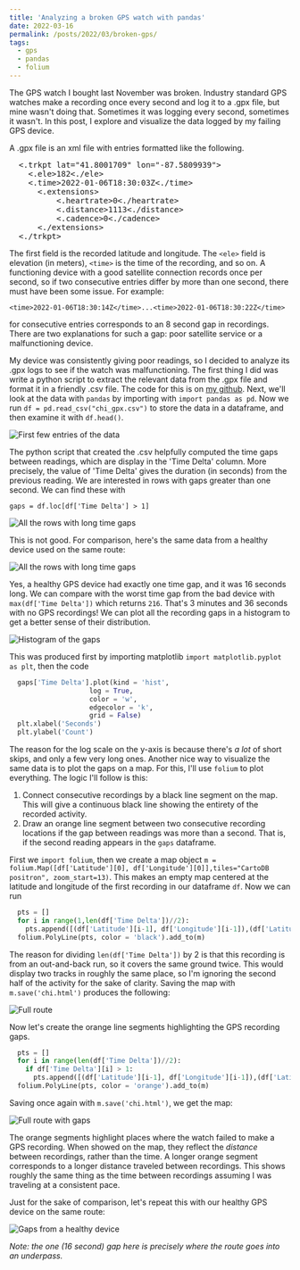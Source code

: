 ```yaml
---
title: 'Analyzing a broken GPS watch with pandas'
date: 2022-03-16
permalink: /posts/2022/03/broken-gps/
tags:
  - gps
  - pandas
  - folium
---
```


The GPS watch I bought last November was broken. Industry standard GPS watches make a recording once every second and log it to a .gpx file, but mine wasn't doing that. Sometimes it was logging every second, sometimes it wasn't. In this post, I explore and visualize the data logged by my failing GPS device.

A .gpx file is an xml file with entries formatted like the following.

<pre>
  &lt.trkpt lat="41.8001709" lon="-87.5809939"&gt;
    &lt.ele&gt;182&lt./ele&gt;
    &lt.time&gt;2022-01-06T18:30:03Z&lt./time&gt;
      &lt.extensions&gt;
          &lt.heartrate&gt;0&lt./heartrate&gt;
          &lt.distance&gt;1113&lt./distance&gt;
          &lt.cadence&gt;0&lt./cadence&gt;
      &lt./extensions&gt;
  &lt./trkpt&gt;
</pre>

The first field is the recorded latitude and longitude. The `<ele>` field is elevation (in meters), `<time>` is the time of the recording, and so on. A functioning device with a good satellite connection records once per second, so if two consecutive entries differ by more than one second, there must have been some issue. For example:

`<time>2022-01-06T18:30:14Z</time>...<time>2022-01-06T18:30:22Z</time>`

for consecutive entries corresponds to an 8 second gap in recordings. There are two explanations for such a gap: poor satellite service or a malfunctioning device.

My device was consistently giving poor readings, so I decided to analyze its .gpx logs to see if the watch was malfunctioning. The first thing I did was write a python script to extract the relevant data from the .gpx file and format it in a friendly .csv file. The code for this is on [my github](https://github.com/jmkopper/gpx-to-csv-converter). Next, we'll look at the data with `pandas` by importing with `import pandas as pd`. Now we run `df = pd.read_csv("chi_gpx.csv")` to store the data in a dataframe, and then examine it with `df.head()`.

![First few entries of the data](/images/dfhead.png "df.head()")

The python script that created the .csv helpfully computed the time gaps between readings, which are display in the 'Time Delta' column. More precisely, the value of 'Time Delta' gives the duration (in seconds) from the previous reading. We are interested in rows with gaps greater than one second. We can find these with

`gaps = df.loc[df['Time Delta'] > 1]`

![All the rows with long time gaps](/images/all_deltas.png "Bad time gaps")

This is not good. For comparison, here's the same data from a healthy device used on the same route:

![All the rows with long time gaps](/images/working_deltas.png "Good time gaps")

Yes, a healthy GPS device had exactly one time gap, and it was 16 seconds long. We can compare with the worst time gap from the bad device with `max(df['Time Delta'])` which returns `216`. That's 3 minutes and 36 seconds with no GPS recordings! We can plot all the recording gaps in a histogram to get a better sense of their distribution.

![Histogram of the gaps](/images/gaps_hist.png "Gap histogram")

This was produced first by importing matplotlib `import matplotlib.pyplot as plt`, then the code

```python
  gaps['Time Delta'].plot(kind = 'hist',
                    log = True,
                    color = 'w',
                    edgecolor = 'k',
                    grid = False)
  plt.xlabel('Seconds')
  plt.ylabel('Count')
  ```

The reason for the log scale on the y-axis is because there's <i>a lot</i> of short skips, and only a few very long ones. Another nice way to visualize the same data is to plot the gaps on a map. For this, I'll use `folium` to plot everything. The logic I'll follow is this:

1. Connect consecutive recordings by a black line segment on the map. This will give a continuous black line showing the entirety of the recorded activity.
2. Draw an orange line segment between two consecutive recording locations if the gap between readings was more than a second. That is, if the second reading appears in the `gaps` dataframe.

First we `import folium`, then we create a map object `m = folium.Map([df['Latitude'][0], df['Longitude'][0]],tiles="CartoDB positron", zoom_start=13)`. This makes an empty map centered at the latitude and longitude of the first recording in our dataframe `df`. Now we can run

```python
  pts = []
  for i in range(1,len(df['Time Delta'])//2):
    pts.append([(df['Latitude'][i-1], df['Longitude'][i-1]),(df['Latitude'][i], df['Longitude'][i])])
  folium.PolyLine(pts, color = 'black').add_to(m)
```

The reason for dividing `len(df['Time Delta'])` by 2 is that this recording is from an out-and-back run, so it covers the same ground twice. This would display two tracks in roughly the same place, so I'm ignoring the second half of the activity for the sake of clarity. Saving the map with `m.save('chi.html')` produces the following:

![Full route](/images/full_route.png "Full route")

Now let's create the orange line segments highlighting the GPS recording gaps.

```python
  pts = []
  for i in range(len(df['Time Delta'])//2):
    if df['Time Delta'][i] > 1:
      pts.append([(df['Latitude'][i-1], df['Longitude'][i-1]),(df['Latitude'][i], df['Longitude'][i])])
  folium.PolyLine(pts, color = 'orange').add_to(m)
 ```

Saving once again with `m.save('chi.html')`, we get the map:

![Full route with gaps](/images/borked_gps.png "Full route with gaps")

The orange segments highlight places where the watch failed to make a GPS recording. When showed on the map, they reflect the <i>distance</i> between recordings, rather than the time. A longer orange segment corresponds to a longer distance traveled between recordings. This shows roughly the same thing as the time between recordings assuming I was traveling at a consistent pace.

Just for the sake of comparison, let's repeat this with our healthy GPS device on the same route:

![Gaps from a healthy device](/images/working_gaps.png "Gaps from a healthy device")

<i>Note: the one (16 second) gap here is precisely where the route goes into an underpass.</i>
